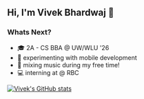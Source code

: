 ## Hi, I'm Vivek Bhardwaj 👋 

### Whats Next?
* 🎓 2A - CS BBA @ UW/WLU '26
* 📱 experimenting with mobile development
* 🎹 mixing music during my free time!
* 💻 interning at @ RBC

[![Vivek's GitHub stats](https://github-readme-stats.vercel.app/api?username=vivekbw&show_icons=true&theme=nightowl)](https://github.com/vivekbw/github-readme-stats)
